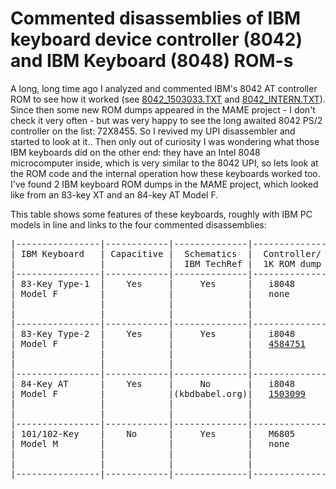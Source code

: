 # Commented disassemblies of IBM keyboard device controller (8042) and IBM Keyboard (8048) ROM-s

A long, long time ago I analyzed and commented IBM's 8042 AT controller ROM to see how it worked (see [8042_1503033.TXT](8042_1503033.TXT) and [8042_INTERN.TXT](8042_INTERN.TXT)). Since then some new ROM dumps appeared in the MAME project - I don't check it very often - but was very happy to see the long awaited 8042 PS/2 controller on the list: 72X8455. So I revived my UPI disassembler and started to look at it.. Then only out of curiosity I was wondering what those IBM keyboards did on the other end: they have an Intel 8048 microcomputer inside, which is very similar to the 8042 UPI, so lets look at the ROM code and the internal operation how these keyboards worked too. I've found 2 IBM keyboard ROM dumps in the MAME project, which looked like from an 83-key XT and an 84-key AT Model F. 

This table shows some features of these keyboards, roughly with IBM PC models in line and links to the four commented disassemblies: 

<pre>
|----------------|------------|--------------|--------------|------------|----------------|-----------------|
| IBM Keyboard   | Capacitive |  Schematics  |  Controller/ |   SENSE    |  Keyboard      |  PC Controller/ |
|                |            |  IBM TechRef |  1K ROM dump |  AMPLIFIER |  Matrix =   N  |  2K ROM dump    |
|----------------|------------|--------------|--------------|------------|----------------|-----------------|
| 83-Key Type-1  |    Yes     |     Yes      |   i8048      |  4-sense   |  24 x 4 =  96  |    BIOS+LS322   |
| Model F        |            |              |   none       |  5119699   |                |    N/A          |
|                |            |              |              |  IBM 14    |                |                 |
|                |            |              |              |            |                |  IBM PC 1981    |
|----------------|------------|--------------|--------------|------------|----------------|-----------------|
| 83-Key Type-2  |    Yes     |     Yes      |   i8048      |  8-sense   |  12 x 8 =  96  |    BIOS+LS322   |
| Model F        |            |              |   <a href="8048_XT_INTERN.TEXT">4584751</a>    |  8273565   |                |    N/A          |
|                |            |              |              |  IBM 9314  |                |                 |
|                |            |              |              |            |                |  IBM PC/XT 1983 |
|----------------|------------|--------------|--------------|------------|----------------|-----------------|
| 84-Key AT      |    Yes     |     No       |   i8048      |  8-sense   |  16 x 8 = 128  |    i8042 AT     |
| Model F        |            |(kbdbabel.org)|   <a href="8048_AT_INTERN.TEXT">1503099</a>    |  6014810   |                |    <a href="8042_1503033.TXT">1503033</a>      |
|                |            |              |              |  IBM 9314  |                |                 |
|                |            |              |              |            |                |  IBM PC/AT 1984 |
|----------------|------------|--------------|--------------|------------|----------------|-----------------|
| 101/102-Key    |    No      |     Yes      |   M6805      |  N/A       |  16 x 8 = 128  |    i8042 PS/2   |
| Model M        |            |              |   none       |            |                |    <a href="8042_PS2_INTERN.TEXT">72X8455</a>      |
|                |            |              |              |            |                |                 |
|                |            |              |              |            |                |   IBM PS/2 1987 |
|----------------|------------|--------------|--------------|------------|----------------|-----------------|
</pre>


